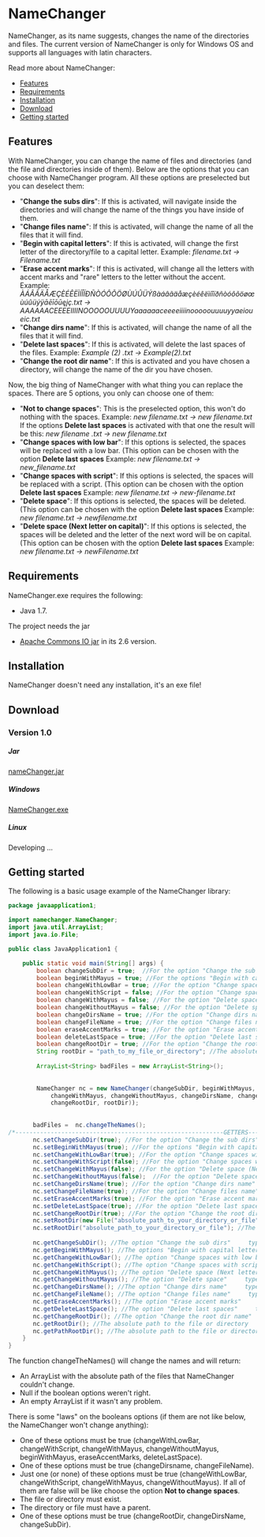 # NameChanger


NameChanger, as its name suggests, changes the name of the directories and files. The current version of NameChanger is only for Windows OS and supports all languages with latin characters.


Read more about NameChanger: 
  - [Features](#features)
  - [Requirements](#requirements)
  - [Installation](#installation)
  - [Download](#download)
  - [Getting started](#getting-started)





## Features

With NameChanger, you can change the name of files and directories (and the file and directories inside of them). Below are the options that you can choose with NameChanger program. All these options are preselected but you can deselect them:

  - "<strong>Change the subs dirs</strong>": If this is activated, will navigate inside the directories and will change the name of the things you have inside of them.
  - "<strong>Change files name</strong>": If this is activated, will change the name of all the files that it will find.
  - "<strong>Begin with capital letters</strong>": If this is activated, will change the first letter of the directory/file to a capital letter. 
  Example: <I>filename.txt -> Filename.txt</I>
  - "<strong>Erase accent marks</strong>": If this is activated, will change all the letters with accent marks and "rare" letters to the letter without the accent. 
  Example: <I>ÀÁÂÃÄÅÆÇÈÉÊËÌÍÎÏÐÑÒÓÔÕÖØÙÚÛÜÝßàáâãäåæçèéêëìíîïðñòóôõöøœùúûüýÿāēīōūęįç.txt -> AAAAAACEEEEIIIINOOOOOUUUUYaaaaaaceeeeiiiinooooouuuuyyaeioueic.txt</I>
  - "<strong>Change dirs name</strong>": If this is activated, will change the name of all the files that it will find.
  - "<strong>Delete last spaces</strong>": If this is activated, will delete the last spaces of the files. 
  Example: <I>Example (2) .txt -> Example(2).txt</I>
  - "<strong>Change the root dir name</strong>": If this is activated and you have chosen a directory, will change the name of the dir you have chosen.
  
  
  
Now, the big thing of NameChanger with what thing you can replace the spaces. There are 5 options, you only can choose one of them:
   - "<strong>Not to change spaces</strong>": This is the preselected option, this won't do nothing with the spaces.
  Example: <I>new filename.txt -> new filename.txt</I>
  If the options <strong>Delete last spaces</strong> is activated with that one the result will be this: <I>new filename .txt -> new filename.txt</I>
  - "<strong>Change spaces with low bar</strong>": If this options is selected, the spaces will be replaced with a low bar. (This option can be chosen with the option <strong>Delete last spaces</strong>
  Example: <I>new filename.txt -> new_filename.txt</I>
  - "<strong>Change spaces with script</strong>": If this options is selected, the spaces will be replaced with a script. (This option can be chosen with the option <strong>Delete last spaces</strong>
  Example: <I>new filename.txt -> new-filename.txt</I>
  - "<strong>Delete space</strong>": If this options is selected, the spaces will be deleted. (This option can be chosen with the option <strong>Delete last spaces</strong>
  Example: <I>new filename.txt -> newfilename.txt</I>
  - "<strong>Delete space (Next letter on capital)</strong>": If this options is selected, the spaces will be deleted and the letter of the next word will be on capital. (This option can be chosen with the option <strong>Delete last spaces</strong>
  Example: <I>new filename.txt -> newFilename.txt</I>
  
  
  
  
## Requirements

NameChanger.exe requires the following:
- Java 1.7.

The project needs the jar 
- <a href="https://commons.apache.org/proper/commons-io/download_io.cgi">Apache Commons IO jar</a> in its 2.6 version.





## Installation

NameChanger doesn't need any installation, it's an exe file!






## Download

### Version 1.0

##### Jar
<a href="https://mega.nz/#!Fc0nlbZC!K9gct8x9Gh5o4E479fWvjOPYa8Ux70Hie4sC3XC4DLY">nameChanger.jar</a>
##### Windows
<a href="https://mega.nz/#!0RV2nAwL!jxsl5DGKWmFNf8oSLOQFnjNj1UIdoSAUsnJ5XzxvxEc">NameChanger.exe</a>
##### Linux
Developing ...







## Getting started

The following is a basic usage example of the NameChanger library:

```java
package javaapplication1;

import namechanger.NameChanger;
import java.util.ArrayList;
import java.io.File;

public class JavaApplication1 {

    public static void main(String[] args) {
        boolean changeSubDir = true;  //For the option "Change the sub dirs"
        boolean beginWithMayus = true; //For the options "Begin with capital letters"
        boolean changeWithLowBar = true; //For the option "Change spaces with low bar"
        boolean changeWithScript = false; //For the option "Change spaces with script"
        boolean changeWithMayus = false; //For the option "Delete space (Next letter on capital)"
        boolean changeWithoutMayus = false; //For the option "Delete space"
        boolean changeDirsName = true; //For the option "Change dirs name"
        boolean changeFileName = true; //For the option "Change files name"
        boolean eraseAccentMarks = true; //For the option "Erase accent marks"
        boolean deleteLastSpace = true; //For the option "Delete last spaces"
        boolean changeRootDir = true; //For the option "Change the root dir name"
        String rootDir = "path_to_my_file_or_directory"; //The absolute path to the file or directory
        
        ArrayList<String> badFiles = new ArrayList<String>();
        
        
        NameChanger nc = new NameChanger(changeSubDir, beginWithMayus, changeWithLowBar, changeWithScript,
            changeWithMayus, changeWithoutMayus, changeDirsName, changeFileName, eraseAccentMarks, deleteLastSpace, 
            changeRootDir, rootDir));
            
        
       badFiles =  nc.changeTheNames(); 
/*-----------------------------------------------------------GETTERS---SETTERS--------------------------------------------------------*/
       nc.setChangeSubDir(true); //For the option "Change the sub dirs"
       nc.setBeginWithMayus(true); //For the options "Begin with capital letters"
       nc.setChangeWithLowBar(true); //For the option "Change spaces with low bar"
       nc.setChangeWithScript(false); //For the option "Change spaces with script"
       nc.setChangeWithMayus(false); //For the option "Delete space (Next letter on capital)"
       nc.setChangeWithoutMayus(false);  //For the option "Delete space"
       nc.setChangeDirsName(true); //For the option "Change dirs name"
       nc.setChangeFileName(true); //For the option "Change files name"
       nc.setEraseAccentMarks(true); //For the option "Erase accent marks"
       nc.setDeleteLastSpace(true); //For the option "Delete last spaces"
       nc.setChangeRootDir(true); //For the option "Change the root dir name"
       nc.setRootDir(new File("absolute_path_to_your_directory_or_file"); //The absolute path to the file or directory
       nc.setRootDir("absolute_path_to_your_directory_or_file"); //The absolute path to the file or directory
       
       nc.getChangeSubDir(); //The option "Change the sub dirs"     type: boolean
       nc.getBeginWithMayus(); //The options "Begin with capital letters"     type: boolean
       nc.getChangeWithLowBar(); //The option "Change spaces with low bar"     type: boolean
       nc.getChangeWithScript(); //The option "Change spaces with script"     type: boolean
       nc.getChangeWithMayus(); //The option "Delete space (Next letter on capital)"     type: boolean
       nc.getChangeWithoutMayus(); //The option "Delete space"     type: boolean
       nc.getChangeDirsName(); //The option "Change dirs name"     type: boolean
       nc.getChangeFileName(); //The option "Change files name"     type: boolean
       nc.getEraseAccentMarks(); //The option "Erase accent marks"     type: boolean
       nc.getDeleteLastSpace(); //The option "Delete last spaces"     type: boolean
       nc.getChangeRootDir(); //The option "Change the root dir name"     type: boolean
       nc.getRootDir(); //The absolute path to the file or directory     type: java.io.File
       nc.getPathRootDir(); //The absolute path to the file or directory     type: String
    }
}
```
The function changeTheNames() will change the names and will return:
  - An ArrayList with the absolute path of the files that NameChanger couldn't change. 
  - Null if the boolean options weren't right.
  - An empty ArrayList if it wasn't any problem.

There is some "laws" on the booleans options (if them are not like below, the NameChanger won't change anything): 
  - One of these options must be true (changeWithLowBar, changeWithScript, changeWithMayus, changeWithoutMayus, beginWithMayus, eraseAccentMarks, deleteLastSpace).
  - One of these options must be true (changeDirsname, changeFileName).
  - Just one (or none) of these options must be true (changeWithLowBar, changeWithScript, changeWithMayus, changeWithoutMayus). If all of them are false will be like choose the option <strong>Not to change spaces</strong>.
  - The file or directory must exist.
  - The directory or file must have a parent.
  - One of these options must be true (changeRootDir, changeDirsName, changeSubDir).

